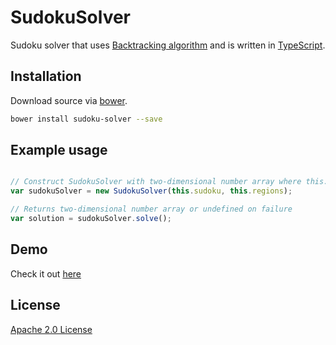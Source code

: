 SudokuSolver
============

Sudoku solver that uses [Backtracking algorithm](http://en.wikipedia.org/wiki/Backtracking) and is written in [TypeScript](http://www.typescriptlang.org/).

## Installation

Download source via [bower](http://bower.io/).

````bash
bower install sudoku-solver --save
````

## Example usage

````javascript

// Construct SudokuSolver with two-dimensional number array where this.sudoku[row][column]
var sudokuSolver = new SudokuSolver(this.sudoku, this.regions);

// Returns two-dimensional number array or undefined on failure 
var solution = sudokuSolver.solve();
````

## Demo

Check it out [here](http://ukupat.github.io/sudoku-solver/)

## License

[Apache 2.0 License](//github.com/ukupat/sudoku-solver/blob/master/LICENSE)
